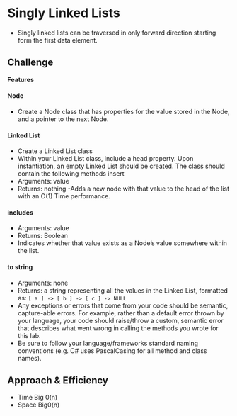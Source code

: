 # Singly Linked Lists
- Singly linked lists can be traversed in only forward direction starting form the first data element.

## Challenge
**Features**
#### Node
- Create a Node class that has properties for the value stored in the Node, and a pointer to the next Node.
#### Linked List
- Create a Linked List class
- Within your Linked List class, include a head property.
Upon instantiation, an empty Linked List should be created.
The class should contain the following methods
insert
- Arguments: value
- Returns: nothing
-Adds a new node with that value to the head of the list with an O(1) Time performance.
#### includes
- Arguments: value
- Returns: Boolean
- Indicates whether that value exists as a Node’s value somewhere within the list.
#### to string
- Arguments: none
- Returns: a string representing all the values in the Linked List, formatted as:
`[ a ] -> [ b ] -> [ c ] -> NULL`
- Any exceptions or errors that come from your code should be semantic, capture-able errors. For example, rather than a default error thrown by your language, your code should raise/throw a custom, semantic error that describes what went wrong in calling the methods you wrote for this lab.
- Be sure to follow your language/frameworks standard naming conventions (e.g. C# uses PascalCasing for all method and class names).


## Approach & Efficiency
- Time Big 0(n)
- Space Big0(n)
